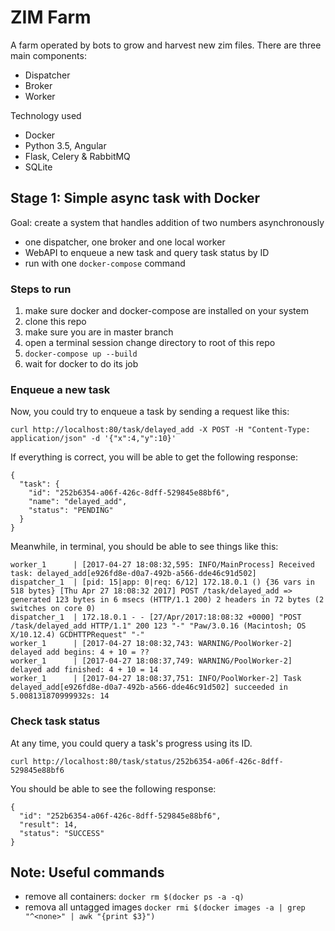 # ZIM Farm
A farm operated by bots to grow and harvest new zim files. There are three main components:

- Dispatcher
- Broker
- Worker

Technology used

- Docker
- Python 3.5, Angular
- Flask, Celery & RabbitMQ
- SQLite

## Stage 1: Simple async task with Docker

Goal: create a system that handles addition of two numbers asynchronously

- one dispatcher, one broker and one local worker
- WebAPI to enqueue a new task and query task status by ID
- run with one `docker-compose` command

### Steps to run

1. make sure docker and docker-compose are installed on your system
2. clone this repo
3. make sure you are in master branch
4. open a terminal session change directory to root of this repo
5. `docker-compose up --build`
6. wait for docker to do its job

### Enqueue a new task

Now, you could try to enqueue a task by sending a request like this: 
```
curl http://localhost:80/task/delayed_add -X POST -H "Content-Type: application/json" -d '{"x":4,"y":10}'
```
If everything is correct, you will be able to get the following response:
```
{
  "task": {
    "id": "252b6354-a06f-426c-8dff-529845e88bf6",
    "name": "delayed_add",
    "status": "PENDING"
  }
}
```

Meanwhile, in terminal, you should be able to see things like this:
```
worker_1      | [2017-04-27 18:08:32,595: INFO/MainProcess] Received task: delayed_add[e926fd8e-d0a7-492b-a566-dde46c91d502]
dispatcher_1  | [pid: 15|app: 0|req: 6/12] 172.18.0.1 () {36 vars in 518 bytes} [Thu Apr 27 18:08:32 2017] POST /task/delayed_add => generated 123 bytes in 6 msecs (HTTP/1.1 200) 2 headers in 72 bytes (2 switches on core 0)
dispatcher_1  | 172.18.0.1 - - [27/Apr/2017:18:08:32 +0000] "POST /task/delayed_add HTTP/1.1" 200 123 "-" "Paw/3.0.16 (Macintosh; OS X/10.12.4) GCDHTTPRequest" "-"
worker_1      | [2017-04-27 18:08:32,743: WARNING/PoolWorker-2] delayed add begins: 4 + 10 = ??
worker_1      | [2017-04-27 18:08:37,749: WARNING/PoolWorker-2] delayed add finished: 4 + 10 = 14
worker_1      | [2017-04-27 18:08:37,751: INFO/PoolWorker-2] Task delayed_add[e926fd8e-d0a7-492b-a566-dde46c91d502] succeeded in 5.008131870999932s: 14
```

### Check task status

At any time, you could query a task's progress using its ID.
```
curl http://localhost:80/task/status/252b6354-a06f-426c-8dff-529845e88bf6
```
You should be able to see the following response:
```
{
  "id": "252b6354-a06f-426c-8dff-529845e88bf6",
  "result": 14,
  "status": "SUCCESS"
}
```

## Note: Useful commands
- remove all containers: `docker rm $(docker ps -a -q)`
- remova all untagged images `docker rmi $(docker images -a | grep "^<none>" | awk "{print $3}")`